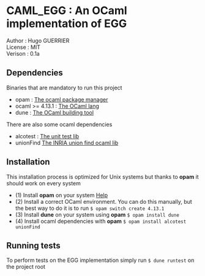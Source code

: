 # CAML_EGG : An OCaml implementation of EGG

Author : Hugo GUERRIER \
License : MIT \
Verison : 0.1a 

## Dependencies

Binaries that are mandatory to run this project

- opam : [The ocaml package manager](https://opam.ocaml.org/)
- ocaml >= 4.13.1 : [The OCaml lang](https://ocaml.org/index.fr.html)
- dune : [The OCaml building tool](https://github.com/ocaml/dune)

There are also some ocaml dependencies

- alcotest : [The unit test lib](https://github.com/mirage/alcotest)
- unionFind [The INRIA union find ocaml lib](https://gitlab.inria.fr/fpottier/unionfind)

## Installation

This installation process is optimized for Unix systems but thanks to **opam** it should work on every system

- (1) Install **opam** on your system [Help](https://opam.ocaml.org/doc/Install.html)
- (2) Install a correct OCaml environment. You can do this manually, but the best way to do it is to run `$ opam switch create 4.13.1`
- (3) Install **dune** on your system using **opam** `$ opam install dune`
- (4) Install ocaml dependencies with **opam** `$ opam install alcotest unionFind`

## Running tests

To perform tests on the EGG implementation simply run `$ dune runtest` on the project root